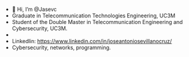 - 👋 Hi, I’m @Jasevc
- Graduate in Telecommunication Technologies Engineering, UC3M
- Student of the Double Master in Telecommunication Engineering and Cybersecurity, UC3M.
- 
- Linkedlin: https://www.linkedin.com/in/joseantoniosevillanocruz/
- Cybersecurity, networks, programming. 

<!---
Jasevc/Jasevc is a ✨ special ✨ repository because its `README.md` (this file) appears on your GitHub profile.
You can click the Preview link to take a look at your changes.
--->
